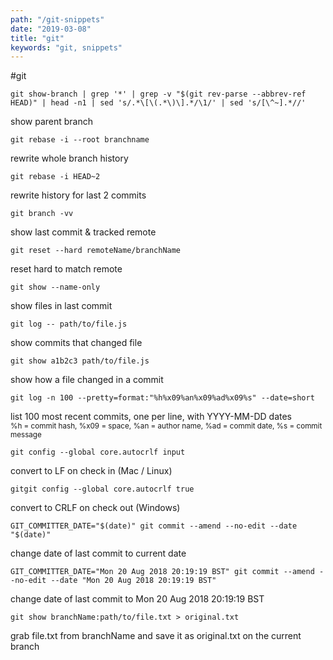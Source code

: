 ```yaml
---
path: "/git-snippets"
date: "2019-03-08"
title: "git"
keywords: "git, snippets"
---
```


#git


```git
git show-branch | grep '*' | grep -v "$(git rev-parse --abbrev-ref HEAD)" | head -n1 | sed 's/.*\[\(.*\)\].*/\1/' | sed 's/[\^~].*//'
```
show parent branch


```git
git rebase -i --root branchname
```
rewrite whole branch history


```git
git rebase -i HEAD~2
```
rewrite history for last 2 commits


```git
git branch -vv
```
show last commit & tracked remote


```git
git reset --hard remoteName/branchName
```
reset hard to match remote


```git
git show --name-only
```
show files in last commit


```git
git log -- path/to/file.js
```
show commits that changed file


```git
git show a1b2c3 path/to/file.js
```
show how a file changed in a commit


```git
git log -n 100 --pretty=format:"%h%x09%an%x09%ad%x09%s" --date=short
```
list 100 most recent commits, one per line, with YYYY-MM-DD dates
<br><small>%h = commit hash, %x09 = space, %an = author name, %ad = commit date, %s = commit message</small>


```git
git config --global core.autocrlf input
```
convert to LF on check in (Mac / Linux)


```
gitgit config --global core.autocrlf true
```
convert to CRLF on check out (Windows)


```
GIT_COMMITTER_DATE="$(date)" git commit --amend --no-edit --date "$(date)"
```
change date of last commit to current date


```
GIT_COMMITTER_DATE="Mon 20 Aug 2018 20:19:19 BST" git commit --amend --no-edit --date "Mon 20 Aug 2018 20:19:19 BST"
```
change date of last commit to Mon 20 Aug 2018 20:19:19 BST


```
git show branchName:path/to/file.txt > original.txt
```
grab file.txt from branchName and save it as original.txt on the current branch